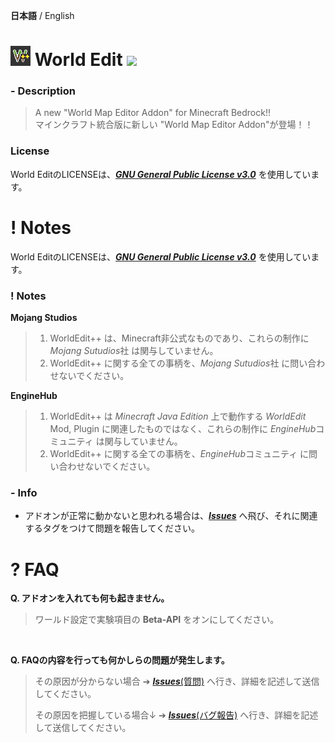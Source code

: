 **日本語** / English
# <img src="./behavior_pack/pack_icon.png" width=""> World Edit <a href="https://github.com/Apedy/WorldEdit/releases/"><img src="https://badgen.net/github/release/Apedy/WorldEdit"></a>
### - Description
> A new "World Map Editor Addon" for Minecraft Bedrock!!<br>
> マインクラフト統合版に新しい "World Map Editor Addon"が登場！！

### License
World EditのLICENSEは、[***GNU General Public License v3.0***](https://github.com/Apedy/MinePaint/blob/master/LICENSE) を使用しています。

# ! Notes
World EditのLICENSEは、[***GNU General Public License v3.0***](https://github.com/Apedy/MinePaint/blob/master/LICENSE) を使用しています。

### ! Notes
**Mojang Studios**
> 1. WorldEdit++ は、Minecraft非公式なものであり、これらの制作に *Mojang Sutudios*社 は関与していません。
> 2. WorldEdit++ に関する全ての事柄を、*Mojang Sutudios*社 に問い合わせないでください。

**EngineHub**
> 1. WorldEdit++ は *Minecraft Java Edition* 上で動作する *WorldEdit* Mod, Plugin に関連したものではなく、これらの制作に *EngineHub*コミュニティ は関与していません。
> 1. WorldEdit++ に関する全ての事柄を、*EngineHub*コミュニティ に問い合わせないでください。

### - Info
* アドオンが正常に動かないと思われる場合は、[***Issues***](https://github.com/Apedy/MinePaint/issues) へ飛び、それに関連するタグをつけて問題を報告してください。

# ? FAQ
**Q. アドオンを入れても何も起きません。**
> ワールド設定で実験項目の **Beta-API** をオンにしてください。
<br>

**Q. FAQの内容を行っても何かしらの問題が発生します。**
> その原因が分からない場合
> ➔ [***Issues***(質問)](https://github.com/Apedy/WorldEdit/issues/new?assignees=Apedy&labels=Feedback%3A+question&template=%E8%B3%AA%E5%95%8F-ja-.md&title=) へ行き、詳細を記述して送信してください。
> 
> その原因を把握している場合↓
> ➔ [***Issues***(バグ報告)](https://github.com/Apedy/WorldEdit/issues/new?assignees=Apedy&labels=Category%3A+script%2C+Problem%3A+bug&template=%E3%83%90%E3%82%B0%E5%A0%B1%E5%91%8A-ja-.md&title=) へ行き、詳細を記述して送信してください。
